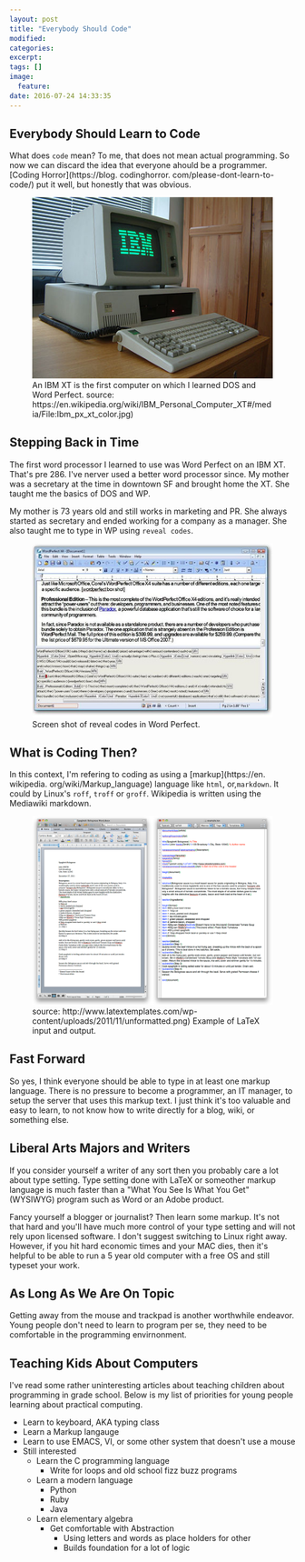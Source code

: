 ```yaml
---
layout: post
title: "Everybody Should Code"
modified:
categories:
excerpt:
tags: []
image:
  feature:
date: 2016-07-24 14:33:35
---
```


## Everybody Should Learn to Code
What does `code` mean? To me, that does not mean actual programming. So now
we can discard the idea that everyone ahould be a programmer. [Coding
Horror](https://blog. codinghorror. com/please-dont-learn-to-code/) put it well,
but honestly that was obvious.

<figure>
    <img src="/images/Ibm_px_xt_color.jpg" alt="Picture of IBM XT personal computer">
    <figcaption>An IBM XT is the first computer on which I  learned DOS and Word Perfect. source: https://en.wikipedia.org/wiki/IBM_Personal_Computer_XT#/media/File:Ibm_px_xt_color.jpg)</figcaption>
</figure>

## Stepping Back in Time
The first word processor I learned to use was Word
Perfect on an IBM XT. That's pre 286. I've nerver used a better word processor
since. My mother was a secretary at the time in downtown SF and brought home
the XT. She taught me the basics of DOS and WP.

My mother is 73 years old and still works in marketing and PR. She always
started as secretary and ended working for a company as a manager. She also
taught me to type in WP using `reveal codes`.

<figure>
    <img width="900px" src="/images/word_perfect_reveal_codes_example.jpg" alt="Screen shot of word Perfect reveal codes.">
    <figcaption>Screen shot of reveal codes in Word Perfect.</figcaption>
</figure>

## What is Coding Then?
In this context, I'm refering to coding as using a
[markup](https://en. wikipedia. org/wiki/Markup_language) language like `html`,
or,`markdown`. It could by Linux's `roff`, `troff` or `groff`.  Wikipedia is
written using the Mediawiki markdown.

<figure>
    <img src="/images/latex_example.png" alt="Example of Latex input and output.">
    <figcaption>source: http://www.latextemplates.com/wp-content/uploads/2011/11/unformatted.png) Example of LaTeX input and output.</figcaption>
</figure>


## Fast Forward
So yes, I think everyone should be able to type in at least one
markup language. There is no pressure to become a programmer, an IT manager, to
setup the server that uses this markup text. I just think it's too valuable and
easy to learn, to not know how to write directly for a blog, wiki, or something
else.

## Liberal Arts Majors and Writers
If you consider yourself a writer of any sort then you probably care a lot
about type setting. Type setting done with LaTeX or someother markup
language is much faster than a "What You See Is What You Get" (WYSIWYG) program
such as Word or an Adobe product.

Fancy yourself a blogger or journalist? Then learn some markup. It's not that
hard and you'll have much more control of your type setting and will not rely
upon licensed software. I don't suggest switching to Linux right away. However,
if you hit hard economic times and your MAC dies, then it's helpful to be able
to run a 5 year old computer with a free OS and still typeset your work.

## As Long As We Are On Topic
Getting away from the mouse and trackpad is another
worthwhile endeavor. Young people don't need to learn to program per se, they
need to be comfortable in the programming envirnonment.

## Teaching Kids About Computers
I've read some rather uninteresting articles about teaching children about programming in grade school. Below is my list of priorities for young people learning about practical computing.

* Learn to keyboard, AKA typing class
* Learn a Markup langauge
* Learn to use EMACS, VI, or some other system that doesn't use a mouse
* Still interested
    * Learn the C programming language
        * Write for loops and old school fizz buzz programs
    * Learn a modern language
        * Python
        * Ruby
        * Java
    * Learn elementary algebra
        * Get comfortable with Abstraction
            * Using letters and words as place holders for other
            * Builds foundation for a lot of logic


